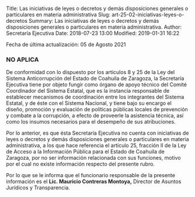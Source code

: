 Title: Las iniciativas de leyes o decretos y demás disposiciones generales o particulares en materia administrativa
Slug: art-25-02-iniciativas-leyes-o-decretos
Summary: Las iniciativas de leyes o decretos y demás disposiciones generales o particulares en materia administrativa.
Author: Secretaría Ejecutiva
Date: 2018-07-23 13:00
Modified: 2019-01-31 16:22


Fecha de última actualización: 05 de Agosto 2021

### NO APLICA

De conformidad con lo dispuesto por los artículos 8 y 25 de la Ley del Sistema Anticorrupción del Estado de Coahuila de Zaragoza, la Secretaría Ejecutiva tiene por objeto fungir como órgano de apoyo técnico del Comité Coordinador del Sistema Estatal, que es la instancia responsable de establecer mecanismos de coordinación entre los integrantes del Sistema Estatal, y de éste con el Sistema Nacional, y tiene bajo su encargo el diseño, promoción y evaluación de políticas públicas locales de prevención y combate a la corrupción, a efecto de proveerle la asistencia técnica, así como los insumos necesarios para el desempeño de sus atribuciones.

Por lo anterior, es que ésta Secretaría Ejecutiva no cuenta con iniciativas de leyes o decretos y demás disposiciones generales o particulares en materia administrativa, a los que hace referencia el artículo 25, fracción II de la Ley de Acceso a la Información Pública para el Estado de Coahuila de Zaragoza, por no ser información relacionada con sus funciones, motivo por el cual no existe información respecto del presente rubro.

Por lo que se le informa que el funcionario responsable de la presente información es el **Lic. Mauricio Contreras Montoya,** Director de Asuntos Jurídicos y Transparencia.